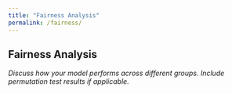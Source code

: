 ```yaml
---
title: "Fairness Analysis"
permalink: /fairness/
---
```


## Fairness Analysis

*Discuss how your model performs across different groups. Include permutation test results if applicable.*

